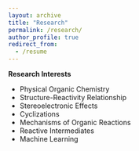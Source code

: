 ```yaml
---
layout: archive
title: "Research"
permalink: /research/
author_profile: true
redirect_from:
  - /resume
---
```


**Research Interests**
+ Physical Organic Chemistry
+ Structure-Reactivity Relationship 
+ Stereoelectronic Effects
+ Cyclizations
+ Mechanisms of Organic Reactions
+ Reactive Intermediates
+ Machine Learning

